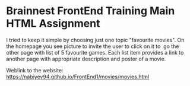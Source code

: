 # Brainnest FrontEnd Training Main HTML Assignment

I tried to keep it simple by choosing just one topic "favourite movies". On the homepage you see picture to invite the user to click on it to  go the other page with list of 5 favourite games. Each list item provides a link to another page with appropriate description and poster of a movie.

Weblink  to the website: https://nabiyev94.github.io/FrontEnd1/movies/movies.html
 
